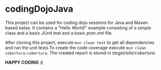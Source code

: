 codingDojoJava
==============

This project can be used for coding dojo sessions for Java and Maven based katas. It contains a 
"Hello World!" example consisting of a simple class and a basic JUnit test and a basic *pom.xml* 
file. 

After cloning this project, execute `mvn clean test` to get all dependencies and run the unit 
tests.To create the code coverage execute `mvn clean cobertura:cobertura`. The created report is 
stored in *target/site/cobertura*.


**HAPPY CODING :)** 

